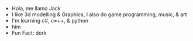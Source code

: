 - Hola, me llamo Jack
- I like 3d modelling & Graphics, I also do game programming, music, & art
- I'm learning c#, c=++, & python
- him
- Fun Fact: dork
